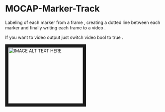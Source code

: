 # MOCAP-Marker-Track

Labeling of each marker from a frame , creating a dotted line between each marker and finally writing each frame to a video .

If you want to video output just switch video bool to true .

<a href="http://www.youtube.com/watch?feature=player_embedded&v=YOUTUBE_VIDEO_ID_HERE
" target="_blank"><img src="http://img.youtube.com/vi/YOUTUBE_VIDEO_ID_HERE/0.jpg" 
alt="IMAGE ALT TEXT HERE" width="240" height="180" border="10" /></a>
